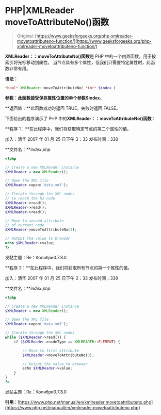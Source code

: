 # PHP|XMLReader moveToAttributeNo()函数

> Original: [https://www.geeksforgeeks.org/php-xmlreader-movetoattributeno-function/](https://www.geeksforgeeks.org/php-xmlreader-movetoattributeno-function/)

**XMLReader：：moveToAttributeNo()函数**是 PHP 中的一个内置函数，用于按索引将光标移动到属性。 当节点具有多个属性，但我们只需要特定属性时，此函数非常有用。

**语法：**

```php
*bool* XMLReader::moveToAttributeNo( *int* $index )
```

**参数：**此函数接受保存属性位置的单个参数**$index**。

**返回值：**此函数成功时返回 TRUE，失败时返回 FALSE。

下面给出的程序演示了 PHP 中的**XMLReader：：moveToAttributeNo()函数**：

**程序 1：**在此程序中，我们将获取特定节点的第二个属性的值。

加入：清华 2007 年 01 月 25 日下午 3：33 发布时间：338

**文件名：***index.php*

```php
<?php

// Create a new XMLReader instance
$XMLReader = new XMLReader();

// Open the XML file
$XMLReader->open('data.xml');

// Iterate through the XML nodes
// to reach the h1 node
$XMLReader->read();
$XMLReader->read();
$XMLReader->read();

// Move to second attribute
// of current node
$XMLReader->moveToAttributeNo(1);

// Output the value to browser
echo $XMLReader->value;
?>
```

发帖主题：Re：Колибри0.7.8.0

**程序 2：**在此程序中，我们将获取所有节点的第一个属性的值。

加入：清华 2007 年 01 月 25 日下午 3：33 发布时间：338

**文件名：***index.php*

```php
<?php

// Create a new XMLReader instance
$XMLReader = new XMLReader();

// Open the XML file
$XMLReader->open('data.xml');

// Iterate through the XML nodes
while ($XMLReader->read()) {
    if ($XMLReader->nodeType == XMLREADER::ELEMENT) {

        // Move to first attribute
        $XMLReader->moveToAttributeNo(0);

        // Output the value to browser
        echo $XMLReader->value;
    }
}
?>
```

发帖主题：Re：Колибри0.7.8.0

**引用：**[https://www.php.net/manual/en/xmlreader.movetoattributeno.php](https://www.php.net/manual/en/xmlreader.movetoattributeno.php)